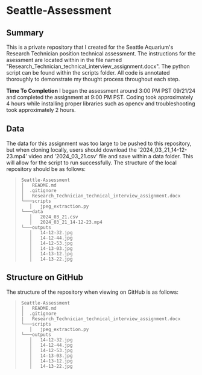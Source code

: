 # Seattle-Assessment

## Summary
This is a private repository that I created for the Seattle Aquarium's Research Technician position technical assessment. The instructions for the asessment are located within in the file named "Research_Technician_technical_interview_assignment.docx". The python script can be found within the scripts folder. All code is annotated thoroughly to demonstrate my thought process throughout each step. 

**Time To Completion**
I began the assessment around 3:00 PM PST 09/21/24 and completed the assignment at 9:00 PM PST. Coding took approximately 4 hours while installing proper libraries such as opencv and troubleshooting took approximately 2 hours.

## Data 
The data for this assignment was too large to be pushed to this repository, but when cloning locally, users should download the '2024_03_21_14-12-23.mp4' video and '2024_03_21.csv' file and save within a data folder. This will allow for the script to run successfully. The structure of the local repository should be as follows:

> ```
> Seattle-Assessment
> │   README.md
> │  .gitignore
> │   Research_Technician_technical_interview_assignment.docx
> └───scripts
>    │   jpeg_extraction.py
> └───data
>    │   2024_03_21.csv
>    │   2024_03_21_14-12-23.mp4
> └───outputs
>    │   14-12-32.jpg
>    │   14-12-44.jpg
>    │   14-12-53.jpg
>    │   14-13-03.jpg
>    │   14-13-12.jpg
>    │   14-13-22.jpg
> ```

## Structure on GitHub
The structure of the repository when viewing on GitHub is as follows:

> ```
> Seattle-Assessment
> │   README.md
> │  .gitignore
> |   Research_Technician_technical_interview_assignment.docx
> └───scripts
>    │   jpeg_extraction.py
> └───outputs
>    │   14-12-32.jpg
>    │   14-12-44.jpg
>    │   14-12-53.jpg
>    │   14-13-03.jpg
>    │   14-13-12.jpg
>    │   14-13-22.jpg
> ```
